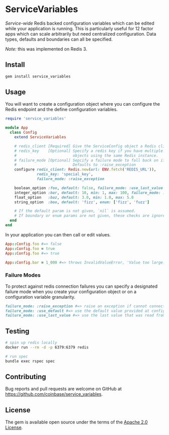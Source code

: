# ServiceVariables

_Service-wide_ Redis backed configuration variables which can be edited while your application is running. This is particularly useful for 12 factor apps which can scale arbitrarily but need centralized configuration. Data types, defaults and boundaries can all be specified.

_Note:_ this was implemented on Redis 3.

## Install
```bash
gem install service_variables
```

## Usage

You will want to create a configuration object where you can configure the Redis endpoint and the define configuration variables.

```ruby
require 'service_variables'

module App
  class Config
    extend ServiceVariables

    # redis_client [Required] Give the ServiceConfig object a Redis client to store values.
    # redis_key    [Optional] Specify a redis key if you have multiple of these
    #                         objects using the same Redis instance.
    # failure_mode [Optional] Sepcify a failure mode to fall back on if redis is unavailable.
    #                         Defaults to :raise_exception
    configure redis_client: Redis.new(url: ENV.fetch('REDIS_URL')),
              redis_key: 'special_key',
              failure_mode: :raise_exception

    boolean_option :foo, default: false, failure_mode: :use_last_value
    integer_option :bar, default: 10, min: 1, max: 100, failure_mode: :use_default
    float_option   :baz, default: 3.0, min: 1.0, max: 5.0
    string_option  :boo, default: 'fizz', enum: ['fizz', 'fuzz']

    # If the default param is not given, `nil` is assumed.
    # If boundary or enum params are not given, these checks are ignored.
  end
end
```

In your application you can then call or edit values.

```ruby
App::Config.foo #=> false
App::Config.foo = true
App::Config.foo #=> true

App::Config.bar = 1_000 #=> throws InvalidValueError, 'Value too large. max = 1000'
```

### Failure Modes

To protect against redis connection failures you can specify a designated failure mode when you create your configuration object or on a configuration variable granularity.

```ruby
failure_mode: :raise_exception #=> raise an exception if cannot connect to Redis
failure_mode: :use_default #=> use the default value provided at configuration
failure_mode: :use_last_value #=> use the last value that was read from Redis
```

## Testing

```bash
# spin up redis locally
docker run --rm -d -p 6379:6379 redis

# run spec
bundle exec rspec spec
```

## Contributing
Bug reports and pull requests are welcome on GitHub at https://github.com/coinbase/service_variables.

## License
The gem is available open source under the terms of the [Apache 2.0 License](https://opensource.org/licenses/Apache-2.0).
